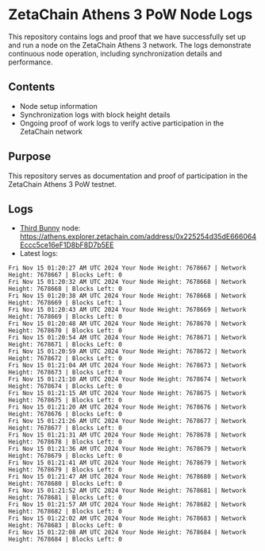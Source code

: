 # ZetaChain Athens 3 PoW Node Logs
This repository contains logs and proof that we have successfully set up and run a node on the ZetaChain Athens 3 network. The logs demonstrate continuous node operation, including synchronization details and performance.

## Contents
- Node setup information
- Synchronization logs with block height details
- Ongoing proof of work logs to verify active participation in the ZetaChain network

## Purpose
This repository serves as documentation and proof of participation in the ZetaChain Athens 3 PoW testnet.

## Logs

- [Third Bunny](https://thirdbunny.xyz/) node: https://athens.explorer.zetachain.com/address/0x225254d35dE666064Eccc5ce16eF1D8bF8D7b5EE
- Latest logs:
```
Fri Nov 15 01:20:27 AM UTC 2024 Your Node Height: 7678667 | Network Height: 7678667 | Blocks Left: 0
Fri Nov 15 01:20:32 AM UTC 2024 Your Node Height: 7678668 | Network Height: 7678668 | Blocks Left: 0
Fri Nov 15 01:20:38 AM UTC 2024 Your Node Height: 7678668 | Network Height: 7678669 | Blocks Left: 1
Fri Nov 15 01:20:43 AM UTC 2024 Your Node Height: 7678669 | Network Height: 7678669 | Blocks Left: 0
Fri Nov 15 01:20:48 AM UTC 2024 Your Node Height: 7678670 | Network Height: 7678670 | Blocks Left: 0
Fri Nov 15 01:20:54 AM UTC 2024 Your Node Height: 7678671 | Network Height: 7678671 | Blocks Left: 0
Fri Nov 15 01:20:59 AM UTC 2024 Your Node Height: 7678672 | Network Height: 7678672 | Blocks Left: 0
Fri Nov 15 01:21:04 AM UTC 2024 Your Node Height: 7678673 | Network Height: 7678673 | Blocks Left: 0
Fri Nov 15 01:21:10 AM UTC 2024 Your Node Height: 7678674 | Network Height: 7678674 | Blocks Left: 0
Fri Nov 15 01:21:15 AM UTC 2024 Your Node Height: 7678675 | Network Height: 7678675 | Blocks Left: 0
Fri Nov 15 01:21:20 AM UTC 2024 Your Node Height: 7678676 | Network Height: 7678676 | Blocks Left: 0
Fri Nov 15 01:21:26 AM UTC 2024 Your Node Height: 7678677 | Network Height: 7678677 | Blocks Left: 0
Fri Nov 15 01:21:31 AM UTC 2024 Your Node Height: 7678678 | Network Height: 7678678 | Blocks Left: 0
Fri Nov 15 01:21:36 AM UTC 2024 Your Node Height: 7678679 | Network Height: 7678679 | Blocks Left: 0
Fri Nov 15 01:21:41 AM UTC 2024 Your Node Height: 7678679 | Network Height: 7678679 | Blocks Left: 0
Fri Nov 15 01:21:47 AM UTC 2024 Your Node Height: 7678680 | Network Height: 7678680 | Blocks Left: 0
Fri Nov 15 01:21:52 AM UTC 2024 Your Node Height: 7678681 | Network Height: 7678681 | Blocks Left: 0
Fri Nov 15 01:21:57 AM UTC 2024 Your Node Height: 7678682 | Network Height: 7678682 | Blocks Left: 0
Fri Nov 15 01:22:02 AM UTC 2024 Your Node Height: 7678683 | Network Height: 7678683 | Blocks Left: 0
Fri Nov 15 01:22:08 AM UTC 2024 Your Node Height: 7678684 | Network Height: 7678684 | Blocks Left: 0
```
